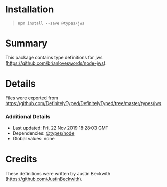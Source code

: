 # Installation
> `npm install --save @types/jws`

# Summary
This package contains type definitions for jws (https://github.com/brianloveswords/node-jws).

# Details
Files were exported from https://github.com/DefinitelyTyped/DefinitelyTyped/tree/master/types/jws.

### Additional Details
 * Last updated: Fri, 22 Nov 2019 18:28:03 GMT
 * Dependencies: [@types/node](https://npmjs.com/package/@types/node)
 * Global values: none

# Credits
These definitions were written by Justin Beckwith (https://github.com/JustinBeckwith).
